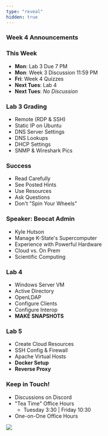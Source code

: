 ```yaml
---
type: "reveal"
hidden: true
---
```


<section>
	<h3>Week 4 Announcements</h3>
</section>
<section>
	<h3>This Week</h3>
	<ul>
		<li><b>Mon</b>: Lab 3 Due 7 PM</li>
		<li><b>Mon</b>: Week 3 Discussion 11:59 PM</li>
		<li><b>Fri</b>: Week 4 Quizzes</li>
		<li><b>Next Tues</b>: Lab 4</li>
		<li><b>Next Tues</b>: <i>No Discussion</i></li>
	</ul>
</section>
<section>
	<h3>Lab 3 Grading</h3>
	<ul>
		<li>Remote (RDP & SSH)</li>
		<li>Static IP on Ubuntu</li>
		<li>DNS Server Settings</li>
		<li>DNS Lookups</li>
		<li>DHCP Settings</li>
		<li>SNMP & Wireshark Pics</li>
	</ul>
</section>
<section>
	<h3>Success</h3>
	<ul>
		<li>Read Carefully</li>
		<li>See Posted Hints</li>
		<li>Use Resources</li>
		<li>Ask Questions</li>
		<li>Don't "Spin Your Wheels"</li>
	</ul>
</section>
<section>
	<h3>Speaker: Beocat Admin</h3>
	<ul>
		<li>Kyle Hutson</li>
		<li>Manage K-State's Supercomputer</li>
		<li>Experience with Powerful Hardware</li>
		<li>Cloud vs. On Prem</li>
		<li>Scientific Computing</li>
	</ul>
</section>
<section>
	<h3>Lab 4</h3>
	<ul>
	  <li>Windows Server VM</li>
	  <li>Active Directory</li>
	  <li>OpenLDAP</li>
	  <li>Configure Clients</li>
	  <li>Configure Interop</li>
	  <li><b>MAKE SNAPSHOTS</b></li>
	</ul>
</section>
<section>
	<h3>Lab 5</h3>
	<ul>
	  <li>Create Cloud Resources</li>
	  <li>SSH Config & Firewall</li>
	  <li>Apache Virtual Hosts</li>
	  <li><b>Docker Setup</b></li>
	  <li><b>Reverse Proxy</b></li>
	</ul>
</section>
<section>
	<h3>Keep in Touch!</h3>
	<ul>
	  <li>Discussions on Discord</li>
	  <li>"Tea Time" Office Hours<ul>
	  <li>Tuesday 3:30 | Friday 10:30</li>
	  </ul></li>
	  <li>One-on-One Office Hours</li>
	</ul>
</section>
<section>
  <img class="stretch" src="https://media.giphy.com/media/BbQrNk32kD064/giphy.gif">
</section>